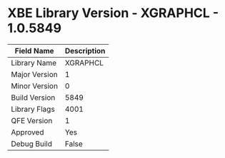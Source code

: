 # XBE Library Version - XGRAPHCL - 1.0.5849

| Field Name | Description |
|---|---|
| Library Name | XGRAPHCL |
| Major Version | 1 |
| Minor Version | 0 |
| Build Version | 5849 |
| Library Flags | 4001 |
| QFE Version | 1 |
| Approved | Yes |
| Debug Build | False |
